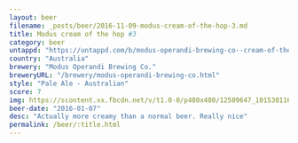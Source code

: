 ```yaml
---
layout: beer
filename: _posts/beer/2016-11-09-modus-cream-of-the-hop-3.md
title: Modus cream of the hop #3
category: beer
untappd: "https://untappd.com/b/modus-operandi-brewing-co--cream-of-the-hop-3/1266877"
country: "Australia"
brewery: "Modus Operandi Brewing Co."
breweryURL: "/brewery/modus-operandi-brewing-co.html"
style: "Pale Ale - Australian"
score: 7
img: https://scontent.xx.fbcdn.net/v/t1.0-0/p480x480/12509647_10153811618828745_7009333713246897313_n.jpg?oh=4cf689179a7b1e5cb558a406d9882cdc&oe=5AF1F8C6
beer-date: "2016-01-07"
desc: "Actually more creamy than a normal beer. Really nice"
permalink: /beer/:title.html
---
```


